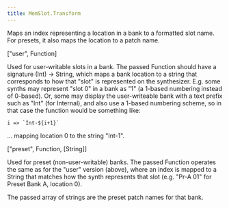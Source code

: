 ```yaml
---
title: MemSlot.Transform
---
```


Maps an index representing a location in a bank to a formatted slot name. For presets, it also maps the location to a patch name.

<rule>
["user", Function]
</rule>

Used for user-writable slots in a bank. The passed Function should have a signature (Int) -> String, which maps a bank location to a string that corresponds to how that "slot" is represented on the synthesizer. E.g. some synths may represent "slot 0" in a bank as "1" (a 1-based numbering instead of 0-based). Or, some may display the user-writeable bank with a text prefix such as "Int" (for Internal), and also use a 1-based numbering scheme, so in that case the function would be something like:

```
i => `Int-${i+1}`
```

... mapping location 0 to the string "Int-1".

<rule>
["preset", Function, [String]]
</rule>

Used for preset (non-user-writable) banks. The passed Function operates the same as for the "user" version (above), where an index is mapped to a String that matches how the synth represents that slot (e.g. "Pr-A 01" for Preset Bank A, location 0).

The passed array of strings are the preset patch names for that bank.
